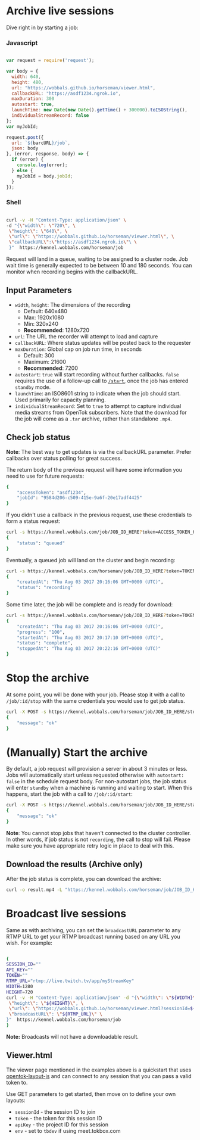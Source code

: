 # Archive live sessions

Dive right in by starting a job:

### Javascript

```js

var request = require('request');

var body = {
  width: 640,
  height: 480,
  url: "https://wobbals.github.io/horseman/viewer.html",
  callbackURL: "https://asdf1234.ngrok.io",
  maxDuration: 300
  autostart: true,
  launchTime: new Date(new Date().getTime() + 300000).toISOString(),
  individualStreamRecord: false
};
var myJobId;

request.post({
  url: `${barcURL}/job`,
  json: body
}, (error, response, body) => {
  if (error) {
    console.log(error);
  } else {
    myJobId = body.jobId;
  }
});

```

### Shell

```sh

curl -v -H "Content-Type: application/json" \
-d "{\"width\": \"720\", \
 \"height\": \"640\", \
 \"url\": \"https://wobbals.github.io/horseman/viewer.html\", \
 \"callbackURL\":\"https://asdf1234.ngrok.io\"\ \
 }"  https://kennel.wobbals.com/horseman/job

```

Request will land in a queue, waiting to be assigned to a cluster node.
Job wait time is generally expected to be between 10 and 180 seconds.
You can monitor when recording begins with the callbackURL.

## Input Parameters

* `width`, `height`: The dimensions of the recording
  * Default: 640x480
  * Max: 1920x1080
  * Min: 320x240
  * **Recommended**: 1280x720
* `url`: The URL the recorder will attempt to load and capture
* `callbackURL`: Where status updates will be posted back to the requester
* `maxDuration`: Global cap on job run time, in seconds
  * Default: 300
  * Maximum: 21600
  * **Recommended**: 7200
* `autostart`: `true` will start recording without further callbacks. `false`
  requires the use of a follow-up call to
  [`/start`](#manually-start-the-archive), once the job has entered
  `standby` mode.
* `launchTime`: an ISO8601 string to indicate when the job should start. Used
  primarily for capacity planning.
* `individualStreamRecord`: Set to `true` to attempt to capture individual
  media streams from OpenTok subscribers. Note that the download for the job
  will come as a `.tar` archive, rather than standalone `.mp4`.

## Check job status

**Note**: The best way to get updates is via the callbackURL parameter. Prefer
callbacks over status polling for great success.

The return body of the previous request will have some information you need to
use for future requests:

```sh
{
    "accessToken": "asdf1234",
    "jobId": "9584d206-c509-415e-9a6f-20e17adf4425"
}

```

If you didn't use a callback in the previous request, use these credentials to
form a status request:
```sh
curl -s https://kennel.wobbals.com/job/JOB_ID_HERE?token=ACCESS_TOKEN_HERE
{
    "status": "queued"
}

```

Eventually, a queued job will land on the cluster and begin recording:

```sh
curl -s https://kennel.wobbals.com/horseman/job/JOB_ID_HERE?token=TOKEN_HERE
{
    "createdAt": "Thu Aug 03 2017 20:16:06 GMT+0000 (UTC)",
    "status": "recording"
}
```

Some time later, the job will be complete and is ready for download:
```sh
curl -s https://kennel.wobbals.com/horseman/job/JOB_ID_HERE?token=TOKEN_HERE
{
    "createdAt": "Thu Aug 03 2017 20:16:06 GMT+0000 (UTC)",
    "progress": "100",
    "startedAt": "Thu Aug 03 2017 20:17:10 GMT+0000 (UTC)",
    "status": "complete",
    "stoppedAt": "Thu Aug 03 2017 20:22:16 GMT+0000 (UTC)"
}
```

# Stop the archive

At some point, you will be done with your job. Please stop it with a call to
`/job/:id/stop` with the same credentials you would use to get job status.

```sh
curl -X POST -s https://kennel.wobbals.com/horseman/job/JOB_ID_HERE/stop?token=TOKEN_HERE
{
    "message": "ok"
}
```

# (Manually) Start the archive

By default, a job request will provision a server in about 3 minutes or less.
Jobs will automatically start unless requested otherwise with `autostart: false`
in the schedule request body. For non-autostart jobs, the job status will
enter `standby` when a machine is running and waiting to start. When this
happens, start the job with a call to `/job/:id/start`:

```sh
curl -X POST -s https://kennel.wobbals.com/horseman/job/JOB_ID_HERE/start?token=TOKEN_HERE
{
    "message": "ok"
}
```

**Note**: You cannot stop jobs that haven't connected to the cluster controller.
In other words, if job status is not `recording`, the call to stop will fail.
Please make sure you have appropriate retry logic in place to deal with this.

## Download the results (Archive only)

After the job status is complete, you can download the archive:

```sh
curl -o result.mp4 -L "https://kennel.wobbals.com/horseman/job/JOB_ID_HERE?token=TOKEN_HERE&redirect=true"
```

# Broadcast live sessions

Same as with archiving, you can set the `broadcastURL` parameter to any RTMP
URL to get your RTMP broadcast running based on any URL you wish. For example:

```sh

(
SESSION_ID=""
API_KEY=""
TOKEN=""
RTMP_URL="rtmp://live.twitch.tv/app/myStreamKey"
WIDTH=1280
HEIGHT=720
curl -v -H "Content-Type: application/json" -d "{\"width\": \"${WIDTH}\", \
 \"height\": \"${HEIGHT}\", \
 \"url\": \"https://wobbals.github.io/horseman/viewer.html?sessionId=${SESSION_ID}&apiKey=${API_KEY}&token=${TOKEN}\", \
 \"broadcastURL\": \"${RTMP_URL}\" \
}"  https://kennel.wobbals.com/horseman/job
)

```

**Note:** Broadcasts will not have a downloadable result.

## Viewer.html

The viewer page mentioned in the examples above is a quickstart that uses
[opentok-layout-js](https://github.com/aullman/opentok-layout-js) and can
connect to any session that you can pass a valid token to.

Use GET parameters to get started, then move on to define your own layouts:

* `sessionId` - the session ID to join
* `token` - the token for this session ID
* `apiKey` - the project ID for this session
* `env` - set to `tbdev` if using meet.tokbox.com
